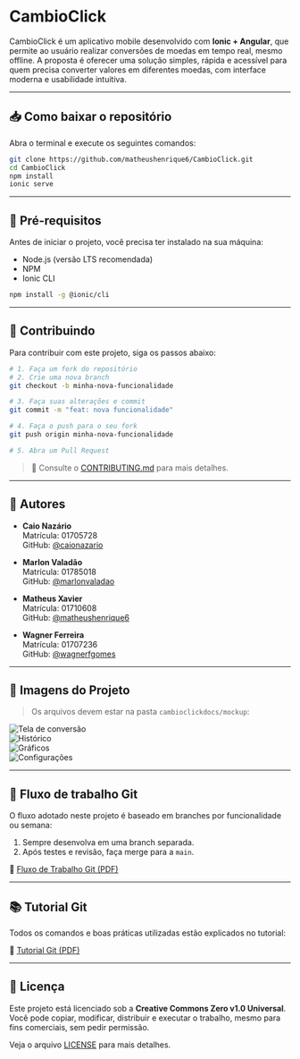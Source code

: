 # CambioClick

CambioClick é um aplicativo mobile desenvolvido com **Ionic + Angular**, que permite ao usuário realizar conversões de moedas em tempo real, mesmo offline. A proposta é oferecer uma solução simples, rápida e acessível para quem precisa converter valores em diferentes moedas, com interface moderna e usabilidade intuitiva.

---

## 📥 Como baixar o repositório

Abra o terminal e execute os seguintes comandos:

```bash
git clone https://github.com/matheushenrique6/CambioClick.git
cd CambioClick
npm install
ionic serve
```

---

## 🧰 Pré-requisitos

Antes de iniciar o projeto, você precisa ter instalado na sua máquina:

- Node.js (versão LTS recomendada)
- NPM
- Ionic CLI

```bash
npm install -g @ionic/cli
```

---

## 🤝 Contribuindo

Para contribuir com este projeto, siga os passos abaixo:

```bash
# 1. Faça um fork do repositório
# 2. Crie uma nova branch
git checkout -b minha-nova-funcionalidade

# 3. Faça suas alterações e commit
git commit -m "feat: nova funcionalidade"

# 4. Faça o push para o seu fork
git push origin minha-nova-funcionalidade

# 5. Abra um Pull Request
```

> 📎 Consulte o [CONTRIBUTING.md](./CONTRIBUTING.md) para mais detalhes.

---

## 👥 Autores

- **Caio Nazário**  
  Matrícula: 01705728  
  GitHub: [@caionazario](https://github.com/caionazario)

- **Marlon Valadão**  
  Matrícula: 01785018  
  GitHub: [@marlonvaladao](https://github.com/marlonvaladao)

- **Matheus Xavier**  
  Matrícula: 01710608  
  GitHub: [@matheushenrique6](https://github.com/matheushenrique6)

- **Wagner Ferreira**  
  Matrícula: 01707236  
  GitHub: [@wagnerfgomes](https://github.com/wagnerfgomes)

---

## 📸 Imagens do Projeto

> Os arquivos devem estar na pasta `cambioclickdocs/mockup`:

![Tela de conversão](./cambioclickdocs/mockup/tela-conver.png)  
![Histórico](./cambioclickdocs/mockup/tela-hist.png)  
![Gráficos](./cambioclickdocs/mockup/tela-grafic.png)  
![Configurações](./cambioclickdocs/mockup/tela-config.png)

---

## 🔀 Fluxo de trabalho Git

O fluxo adotado neste projeto é baseado em branches por funcionalidade ou semana:

1. Sempre desenvolva em uma branch separada.
2. Após testes e revisão, faça merge para a `main`.

📄 [Fluxo de Trabalho Git (PDF)](./cambioclickdocs/models/fluxo-git.pdf)

---

## 📚 Tutorial Git

Todos os comandos e boas práticas utilizadas estão explicados no tutorial:

📄 [Tutorial Git (PDF)](./cambioclickdocs/models/tutorial-git.pdf)

---

## 📄 Licença

Este projeto está licenciado sob a **Creative Commons Zero v1.0 Universal**.  
Você pode copiar, modificar, distribuir e executar o trabalho, mesmo para fins comerciais, sem pedir permissão.

Veja o arquivo [LICENSE](./LICENSE) para mais detalhes.
